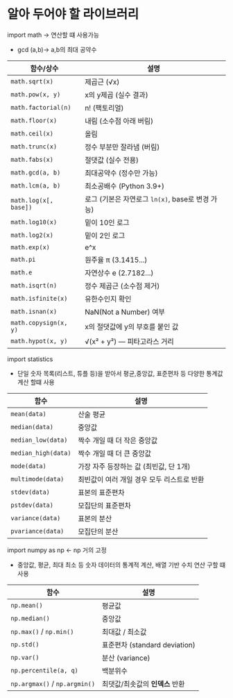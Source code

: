 # 알아 두어야 할 라이브러리 
import math -> 연산할 떄 사용가능
- gcd (a,b)-> a,b의 최대 공약수

| 함수/상수                 | 설명                                 |
| --------------------- | ---------------------------------- |
| `math.sqrt(x)`        | 제곱근 (√x)                           |
| `math.pow(x, y)`      | x의 y제곱 (실수 결과)                     |
| `math.factorial(n)`   | n! (팩토리얼)                          |
| `math.floor(x)`       | 내림 (소수점 아래 버림)                     |
| `math.ceil(x)`        | 올림                                 |
| `math.trunc(x)`       | 정수 부분만 잘라냄 (버림)                    |
| `math.fabs(x)`        | 절댓값 (실수 전용)                        |
| `math.gcd(a, b)`      | 최대공약수 (정수만 가능)                     |
| `math.lcm(a, b)`      | 최소공배수 (Python 3.9+)                |
| `math.log(x[, base])` | 로그 (기본은 자연로그 `ln(x)`, base로 변경 가능) |
| `math.log10(x)`       | 밑이 10인 로그                          |
| `math.log2(x)`        | 밑이 2인 로그                           |
| `math.exp(x)`         | e^x                                |
| `math.pi`             | 원주율 π (3.1415...)                  |
| `math.e`              | 자연상수 e (2.7182...)                 |
| `math.isqrt(n)`       | 정수 제곱근 (소수점 제거)                    |
| `math.isfinite(x)`    | 유한수인지 확인                           |
| `math.isnan(x)`       | NaN(Not a Number) 여부               |
| `math.copysign(x, y)` | x의 절댓값에 y의 부호를 붙인 값                |
| `math.hypot(x, y)`    | √(x² + y²) — 피타고라스 거리              |


import statistics

- 단일 숫자 목록(리스트, 튜플 등)을 받아서 평균,중앙값, 표준편차 등 다양한 통계값 계산 할떄 사용


| 함수                  | 설명                       |
| ------------------- | ------------------------ |
| `mean(data)`        | 산술 평균                    |
| `median(data)`      | 중앙값                      |
| `median_low(data)`  | 짝수 개일 때 더 작은 중앙값         |
| `median_high(data)` | 짝수 개일 때 더 큰 중앙값          |
| `mode(data)`        | 가장 자주 등장하는 값 (최빈값, 단 1개) |
| `multimode(data)`   | 최빈값이 여러 개일 경우 모두 리스트로 반환 |
| `stdev(data)`       | 표본의 표준편차                 |
| `pstdev(data)`      | 모집단의 표준편차                |
| `variance(data)`    | 표본의 분산                   |
| `pvariance(data)`   | 모집단의 분산                  |



import numpy as np <- np 거의 고정

- 중앙값, 평균, 최대 최소 등 숫자 데이터의 통계적 계산, 배열 기반 수치 연산 구할 떄 사용

| 함수                            | 설명                        |
| ----------------------------- | ------------------------- |
| `np.mean()`                   | 평균값                       |
| `np.median()`                 | 중앙값                       |
| `np.max()` / `np.min()`       | 최대값 / 최소값                 |
| `np.std()`                    | 표준편차 (standard deviation) |
| `np.var()`                    | 분산 (variance)             |
| `np.percentile(a, q)`         | 백분위수                      |
| `np.argmax()` / `np.argmin()` | 최댓값/최솟값의 **인덱스** 반환       |






